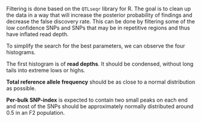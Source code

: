 Filtering is done based on the `QTLseqr` library for R.
The goal is to clean up the data in a way that will increase the posterior probability
of findings and decrease the false discovery rate. This can be done by 
filtering some of the low confidence SNPs and SNPs that may be in repetitive regions and
thus have inflated read depth.

To simplify the search for the best parameters, we can observe the four histograms.

The first histogram is of **read depths**. It should be condensed, without long tails into extreme lows or highs.

**Total reference allele frequency** should be as close to a normal distribution as possible.

**Per-bulk SNP-index** is expected to contain two small peaks on each
end and most of the SNPs should be approximately normally distributed around 0.5 in an F2 population.
